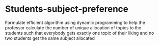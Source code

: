 # Students-subject-preference

Formulate efficient algorithm using dynamic programming to help the professor calculate the number of unique allocation of topics to the students such that everybody gets exactly one topic of their liking and no two students get the same subject allocated
